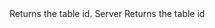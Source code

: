 <function name="GetTableId" parent="INetworkStringTable" type="classfunc">
	<description>
		Returns the table id.
	</description>
	<realm>Server</realm>
	<rets>
		<ret name="tableId" type="number">Returns the table id</ret>
	</rets>
</function>